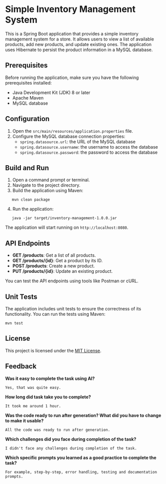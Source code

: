 # Simple Inventory Management System

This is a Spring Boot application that provides a simple inventory management system for a store. It allows users to view a list of available products, add new products, and update existing ones. The application uses Hibernate to persist the product information in a MySQL database.

## Prerequisites

Before running the application, make sure you have the following prerequisites installed:

- Java Development Kit (JDK) 8 or later
- Apache Maven
- MySQL database

## Configuration

1. Open the `src/main/resources/application.properties` file.
2. Configure the MySQL database connection properties:
    - `spring.datasource.url`: the URL of the MySQL database
    - `spring.datasource.username`: the username to access the database
    - `spring.datasource.password`: the password to access the database

## Build and Run

1. Open a command prompt or terminal.
2. Navigate to the project directory.
3. Build the application using Maven:
```
   mvn clean package
```

4. Run the application:
```
   java -jar target/inventory-management-1.0.0.jar
   ```

The application will start running on `http://localhost:8080`.

## API Endpoints

- **GET /products**: Get a list of all products.
- **GET /products/{id}**: Get a product by its ID.
- **POST /products**: Create a new product.
- **PUT /products/{id}**: Update an existing product.

You can test the API endpoints using tools like Postman or cURL.

## Unit Tests

The application includes unit tests to ensure the correctness of its functionality. You can run the tests using Maven:
```
mvn test
```

## License

This project is licensed under the [MIT License](LICENSE).

## Feedback

**Was it easy to complete the task using AI?**

    Yes, that was quite easy. 

**How long did task take you to complete?**

    It took me around 1 hour.

**Was the code ready to run after generation? What did you have to change to make it usable?**

    All the code was ready to run after generation.

**Which challenges did you face during completion of the task?**

    I didn't face any challenges during completion of the task.

**Which specific prompts you learned as a good practice to complete the task?**

    For example, step-by-step, error handling, testing and documentation prompts. 